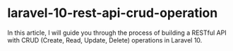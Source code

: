 # laravel-10-rest-api-crud-operation
In this article, I will guide you through the process of building a RESTful API with CRUD (Create, Read, Update, Delete) operations in Laravel 10.
